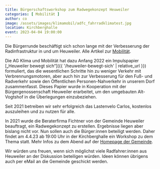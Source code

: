 ```yaml
---
title: Bürgerschaftsworkshop zum Radwegekonzept Heuweiler
categories: [ Mobilität ]
author: co
image: /assets/images/klimamobil/adfc_fahrradklimatest.jpg
location: Kirchberghalle
event: 2023-04-04 19:00:00
---
```

Die Bürgerrunde beschäftigt sich schon lange mit der Verbesserung der Radinfrastruktur in und um Heuweiler. Alle Artikel zur [Mobilität](/category/mobilität).

Die AG Klima und Mobilität hat dazu Anfang 2022 ein Impulspapier [„Heuweiler bewegt sich“]({{ '/heuweiler-bewegt-sich' | relative_url }}) formuliert, das die wesentlichen Schritte hin zu weniger Verkehr mit Verbrennungsmotoren, aber auch hin zur Verbesserung für den Fuß- und Radverkehr sowie den Öffentlichen Personen-Nahverkehr in unserem Dorf zusammenfasst. Dieses Papier wurde in Kooperation  mit der Bürgergenossenschaft Heuweiler erarbeitet, um den umgebauten Alt-Vogtshof in die Überlegungen einzubeziehen.

Seit 2021 betreiben wir sehr erfolgreich das Lastenvelo Carlos, kostenlos auszuleihen und zu nutzen für alle.

In 2021 wurde die Beraterfirma Fichtner von der Gemeinde Heuweiler beauftragt, ein Radwegekonzept zu erstellen. Ergebnisse liegen aber bislang nicht vor. Nun sollen auch die Bürger:innen beteiligt werden. Daher findet am 4.4.23 ab 19:00 Uhr in der Kirchberghalle ein Workshop zu dem Thema statt. Mehr Infos zu dem Abend auf der [Homepage der Gemeinde](https://www.heuweiler.de/unsere-gemeinde/aktuelles-aus-heuweiler?tx_hwnews_hwnews%5Baction%5D=show&tx_hwnews_hwnews%5Bcontroller%5D=Newsartikel&tx_hwnews_hwnews%5BnewsartikelId%5D=342&cHash=f55fbdd0a0d321f0137d9578c63d9564).

Wir würden uns freuen, wenn sich möglichst viele Radfahrer:innen aus Heuweiler an der Diskussion beteiligen würden. Ideen können übrigens auch per eMail an die Gemeinde geschickt werden.
